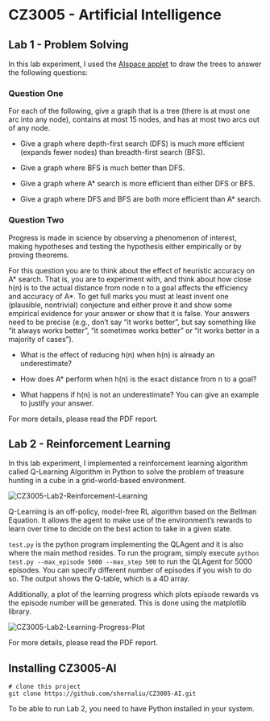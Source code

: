 
# CZ3005 - Artificial Intelligence

## Lab 1 - Problem Solving

In this lab experiment, I used the [AIspace applet](http://www.aispace.org/search/) to draw the trees to answer the following questions:

### Question One

For each of the following, give a graph that is a tree (there is at most one arc into any node), contains at most 15 nodes, and has at most two arcs out of any node.

* Give a graph where depth-first search (DFS) is much more efficient (expands fewer nodes) than breadth-first search (BFS).

* Give a graph where BFS is much better than DFS.

* Give a graph where A* search is more efficient than either DFS or BFS.

* Give a graph where DFS and BFS are both more efficient than A* search.

### Question Two

Progress is made in science by observing a phenomenon of interest, making hypotheses and testing the hypothesis either empirically or by proving theorems.

For this question you are to think about the effect of heuristic accuracy on A* search. That is, you are to experiment with, and think about how close h(n) is to the actual distance from node n to a goal affects the efficiency and accuracy of A*. To get full marks you must at least invent one (plausible, nontrivial) conjecture and either prove it and show some empirical evidence for your answer or show that it is false. Your answers need to be precise (e.g., don’t say “it works better”, but say something like “it always works better”, “it sometimes works better” or “it works better in a majority of cases”).

* What is the effect of reducing h(n) when h(n) is already an underestimate?

* How does A* perform when h(n) is the exact distance from n to a goal?

* What happens if h(n) is not an underestimate? You can give an example to justify your answer.

For more details, please read the PDF report.

## Lab 2 - Reinforcement Learning

In this lab experiment, I implemented a reinforcement learning algorithm called Q-Learning Algorithm in Python to solve the problem of treasure hunting in a cube in a grid-world-based environment.

![CZ3005-Lab2-Reinforcement-Learning](https://res.cloudinary.com/shernaliu/image/upload/v1603092633/github-never-delete/cz3005-ai-lab2.png)

Q-Learning is an off-policy, model-free RL algorithm based on the Bellman Equation. It allows the agent to make use of the environment’s rewards to learn over time to decide on the best action to take in a given state.

`test.py` is the python program implementing the QLAgent and it is also where the main method resides.
To run the program, simply execute `python test.py --max_episode 5000 --max_step 500` to run the QLAgent for 5000 episodes.
You can specify different number of episodes if you wish to do so. The output shows the Q-table, which is a 4D array.

Additionally, a plot of the learning progress which plots episode rewards vs the episode number will be generated. 
This is done using the matplotlib library.

![CZ3005-Lab2-Learning-Progress-Plot](https://res.cloudinary.com/shernaliu/image/upload/v1603092634/github-never-delete/Learning_Progress_Plot.png)

For more details, please read the PDF report.

## Installing CZ3005-AI

```
# clone this project
git clone https://github.com/shernaliu/CZ3005-AI.git
```

To be able to run Lab 2, you need to have Python installed in your system.

